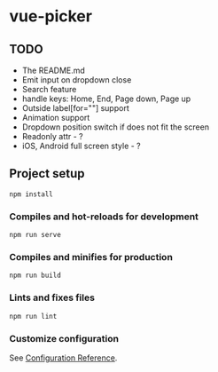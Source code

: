# vue-picker

## TODO
- The README.md
- Emit input on dropdown close
- Search feature
- handle keys: Home, End, Page down, Page up
- Outside label[for=""] support
- Animation support
- Dropdown position switch if does not fit the screen
- Readonly attr - ?
- iOS, Android full screen style - ?


## Project setup
```
npm install
```

### Compiles and hot-reloads for development
```
npm run serve
```

### Compiles and minifies for production
```
npm run build
```

### Lints and fixes files
```
npm run lint
```

### Customize configuration
See [Configuration Reference](https://cli.vuejs.org/config/).
